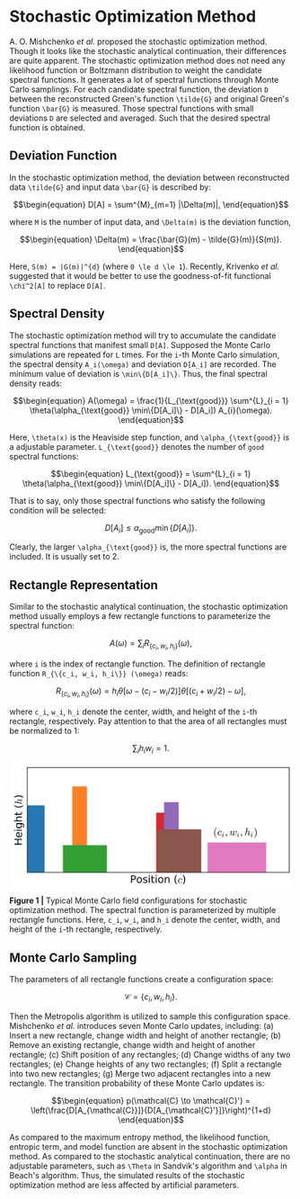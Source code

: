 # Stochastic Optimization Method

A. O. Mishchenko *et al.* proposed the stochastic optimization method. Though it looks like the stochastic analytical continuation, their differences are quite apparent. The stochastic optimization method does not need any likelihood function or Boltzmann distribution to weight the candidate spectral functions. It generates a lot of spectral functions through Monte Carlo samplings. For each candidate spectral function, the deviation ``D`` between the reconstructed Green's function ``\tilde{G}`` and original Green's function ``\bar{G}`` is measured. Those spectral functions with small deviations ``D`` are selected and averaged. Such that the desired spectral function is obtained.

## Deviation Function

In the stochastic optimization method, the deviation between reconstructed data ``\tilde{G}`` and input data ``\bar{G}`` is described by:
```math
\begin{equation}
D[A] = \sum^{M}_{m=1} |\Delta(m)|,
\end{equation}
```
where ``M`` is the number of input data, and ``\Delta(m)`` is the deviation function,
```math
\begin{equation}
\Delta(m) = \frac{\bar{G}(m) - \tilde{G}(m)}{S(m)}.
\end{equation}
```
Here, ``S(m) = |G(m)|^{d}`` (where ``0 \le d \le 1``). Recently, Krivenko *et al.* suggested that it would be better to use the goodness-of-fit functional ``\chi^2[A]`` to replace ``D[A]``.

## Spectral Density

The stochastic optimization method will try to accumulate the candidate spectral functions that manifest small ``D[A]``. Supposed the Monte Carlo simulations are repeated for ``L`` times. For the ``i``-th Monte Carlo simulation, the spectral density ``A_i(\omega)`` and deviation ``D[A_i]`` are recorded. The minimum value of deviation is ``\min\{D[A_i]\}``. Thus, the final spectral density reads:
```math
\begin{equation}
A(\omega) = \frac{1}{L_{\text{good}}} \sum^{L}_{i = 1}
\theta(\alpha_{\text{good}} \min\{D[A_i]\} - D[A_i]) A_{i}(\omega).
\end{equation}
```
Here, ``\theta(x)`` is the Heaviside step function, and ``\alpha_{\text{good}}`` is a adjustable parameter. ``L_{\text{good}}`` denotes the number of `good` spectral functions:
```math
\begin{equation}
L_{\text{good}} = \sum^{L}_{i = 1}
\theta(\alpha_{\text{good}} \min\{D[A_i]\} - D[A_i]).
\end{equation}
```
That is to say, only those spectral functions who satisfy the following condition will be selected:
```math
\begin{equation}
D[A_i] \le \alpha_{\text{good}} \min\{D[A_i]\}.
\end{equation}
```
Clearly, the larger ``\alpha_{\text{good}}`` is, the more spectral functions are included. It is usually set to 2.

## Rectangle Representation

Similar to the stochastic analytical continuation, the stochastic optimization method usually employs a few rectangle functions to parameterize the spectral function:
```math
\begin{equation}
A(\omega) = \sum_i R_{\{c_i, w_i, h_i\}} (\omega),
\end{equation}
```
where ``i`` is the index of rectangle function. The definition of rectangle function ``R_{\{c_i, w_i, h_i\}} (\omega)`` reads:
```math
\begin{equation}
R_{\{c_i, w_i, h_i\}} (\omega) =
h_i
\theta[\omega - (c_i - w_i/2)]
\theta[(c_i + w_i/2) - \omega],
\end{equation}
```
where ``c_i``, ``w_i``, ``h_i`` denote the center, width, and height of the ``i``-th rectangle, respectively. Pay attention to that the area of all rectangles must be normalized to 1:
```math
\begin{equation}
\sum_i h_i w_i = 1.
\end{equation}
```

![som.png](../assets/som.png)

**Figure 1 |** Typical Monte Carlo field configurations for stochastic optimization method. The spectral function is parameterized by multiple rectangle functions. Here, ``c_i``, ``w_i``, and ``h_i`` denote the center, width, and height of the ``i``-th rectangle, respectively.

## Monte Carlo Sampling

The parameters of all rectangle functions create a configuration space:
```math
\begin{equation}
\mathcal{C} = \{c_i, w_i, h_i\}.
\end{equation}
```
Then the Metropolis algorithm is utilized to sample this configuration space. Mishchenko *et al.* introduces seven Monte Carlo updates, including: (a) Insert a new rectangle, change width and height of another rectangle; (b) Remove an existing rectangle, change width and height of another rectangle; (c) Shift position of any rectangles; (d) Change widths of any two rectangles; (e) Change heights of any two rectangles; (f) Split a rectangle into two new rectangles; (g) Merge two adjacent rectangles into a new rectangle. The transition probability of these Monte Carlo updates is:
```math
\begin{equation}
p(\mathcal{C} \to \mathcal{C}') = \left(\frac{D[A_{\mathcal{C}}]}{D[A_{\mathcal{C}'}]}\right)^{1+d}
\end{equation}
```

As compared to the maximum entropy method, the likelihood function, entropic term, and model function are absent in the stochastic optimization method. As compared to the stochastic analytical continuation, there are no adjustable parameters, such as ``\Theta`` in Sandvik's algorithm and ``\alpha`` in Beach's algorithm. Thus, the simulated results of the stochastic optimization method are less affected by artificial parameters.
